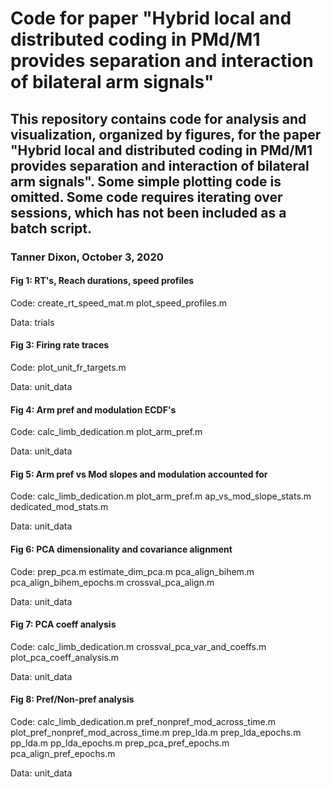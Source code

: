 # Code for paper "Hybrid local and distributed coding in PMd/M1 provides separation and interaction of bilateral arm signals"

## This repository contains code for analysis and visualization, organized by figures, for the paper "Hybrid local and distributed coding in PMd/M1 provides separation and interaction of bilateral arm signals". Some simple plotting code is omitted. Some code requires iterating over sessions, which has not been included as a batch script.

### Tanner Dixon, October 3, 2020


#### Fig 1: RT's, Reach durations, speed profiles

Code: 
create_rt_speed_mat.m
plot_speed_profiles.m

Data: 
trials


#### Fig 3: Firing rate traces

Code:
plot_unit_fr_targets.m

Data: 
unit_data


#### Fig 4: Arm pref and modulation ECDF's

Code:
calc_limb_dedication.m
plot_arm_pref.m

Data:
unit_data


#### Fig 5: Arm pref vs Mod slopes and modulation accounted for

Code:
calc_limb_dedication.m
plot_arm_pref.m
ap_vs_mod_slope_stats.m
dedicated_mod_stats.m

Data:
unit_data


#### Fig 6: PCA dimensionality and covariance alignment

Code:
prep_pca.m
estimate_dim_pca.m
pca_align_bihem.m
pca_align_bihem_epochs.m
crossval_pca_align.m

Data:
unit_data


#### Fig 7: PCA coeff analysis

Code:
calc_limb_dedication.m
crossval_pca_var_and_coeffs.m
plot_pca_coeff_analysis.m

Data:
unit_data


#### Fig 8: Pref/Non-pref analysis

Code:
calc_limb_dedication.m
pref_nonpref_mod_across_time.m
plot_pref_nonpref_mod_across_time.m
prep_lda.m
prep_lda_epochs.m
pp_lda.m
pp_lda_epochs.m
prep_pca_pref_epochs.m
pca_align_pref_epochs.m

Data:
unit_data
